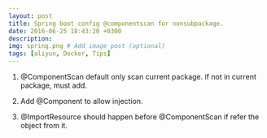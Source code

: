 ```yaml
---
layout: post
title: Spring boot config @componentscan for nonsubpackage.
date: 2016-06-25 18:43:20 +0300
description: 
img: spring.png # Add image post (optional)
tags: [aliyun, Docker, Tips]
---
```



1. @ComponentScan default only scan current package. if not in current package, must add.

2. Add @Component to allow injection.

3. @ImportResource should happen before @ComponentScan if refer the object from it.

